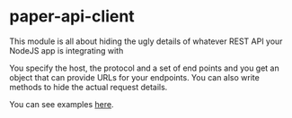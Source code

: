 # paper-api-client

This module is all about hiding the ugly details of whatever REST API
your NodeJS app is integrating with

You specify the host, the protocol and a set of end points and you get an object that
can provide URLs for your endpoints. You can also write methods to hide the actual request details.

You can see examples [here](https://github.com/tybenz/paper-api-client/tree/master/examples).
